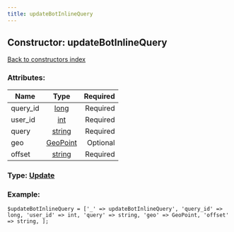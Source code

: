 ```yaml
---
title: updateBotInlineQuery
---
```

## Constructor: updateBotInlineQuery  
[Back to constructors index](index.md)



### Attributes:

| Name     |    Type       | Required |
|----------|:-------------:|---------:|
|query\_id|[long](../types/long.md) | Required|
|user\_id|[int](../types/int.md) | Required|
|query|[string](../types/string.md) | Required|
|geo|[GeoPoint](../types/GeoPoint.md) | Optional|
|offset|[string](../types/string.md) | Required|



### Type: [Update](../types/Update.md)


### Example:

```
$updateBotInlineQuery = ['_' => updateBotInlineQuery', 'query_id' => long, 'user_id' => int, 'query' => string, 'geo' => GeoPoint, 'offset' => string, ];
```